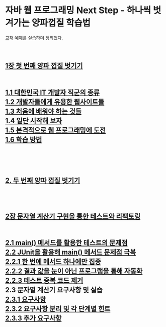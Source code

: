 # 자바 웹 프로그래밍 Next Step - 하나씩 벗겨가는 양파껍질 학습법
교재 예제를 실습하며 정리했다.<br/><br/><br/>

<h2><a href="https://stbhg5.tistory.com/358" >1장 첫 번째 양파 껍질 벗기기</a><h2/><br/>
    <a href="https://stbhg5.tistory.com/359" >1.1 대한민국 IT 개발자 직군의 종류</a><br/>
    <a href="https://stbhg5.tistory.com/360?category=1084596" >1.2 개발자들에게 유용한 웹사이트들</a><br/>
    <a href="https://stbhg5.tistory.com/361" >1.3 처음에 배워야 하는 것들</a><br/>
    <a href="https://stbhg5.tistory.com/362" >1.4 일단 시작해 보자</a><br/>
    <a href="https://stbhg5.tistory.com/363" >1.5 본격적으로 웹 프로그래밍에 도전</a><br/>
    <a href="https://stbhg5.tistory.com/364" >1.6 학습 방법</a><br/>

<br/><br/>

<h2><a href="https://stbhg5.tistory.com/365" >2. 두 번째 양파 껍질 벗기기</a><h2/><br/>

<h2><a href="https://stbhg5.tistory.com/366" >2장 문자열 계산기 구현을 통한 테스트와 리팩토링</a><h2/><br/>
    <a href="https://stbhg5.tistory.com/367" >2.1 main() 메서드를 활용한 테스트의 문제점</a><br/>
    <a href="https://stbhg5.tistory.com/368" >2.2 JUnit을 활용해 main() 메서드 문제점 극복</a><br/>
    <a href="https://stbhg5.tistory.com/369" >2.2.1 한 번에 메서드 하나에만 집중</a><br/>
    <a href="https://stbhg5.tistory.com/370" >2.2.2 결과 값을 눈이 아닌 프로그램을 통해 자동화</a><br/>
    <a href="https://stbhg5.tistory.com/431" >2.2.3 테스트 중복 코드 제거</a><br/>
    2.3 문자열 계산기 요구사항 및 실습<br/>
    <a href="https://stbhg5.tistory.com/432" >2.3.1 요구사항</a><br/>
    <a href="https://stbhg5.tistory.com/433" >2.3.2 요구사항 분리 및 각 단계별 힌트</a><br/>
    <a href="https://stbhg5.tistory.com/434" >2.3.3 추가 요구사항</a><br/>

<br/><br/>
